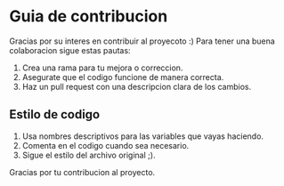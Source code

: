 # Guia de contribucion

Gracias por su interes en contribuir al proyecoto :)
Para tener una buena colaboracion sigue estas pautas:

1. Crea una rama para tu mejora o correccion.
2. Asegurate que el codigo funcione de manera correcta.
3. Haz un pull request con una descripcion clara de los cambios.

## Estilo de codigo


1. Usa nombres descriptivos para las variables que vayas haciendo.
2. Comenta en el codigo cuando sea necesario.
3. Sigue el estilo del archivo original ;).

Gracias por tu contribucion al proyecto.

